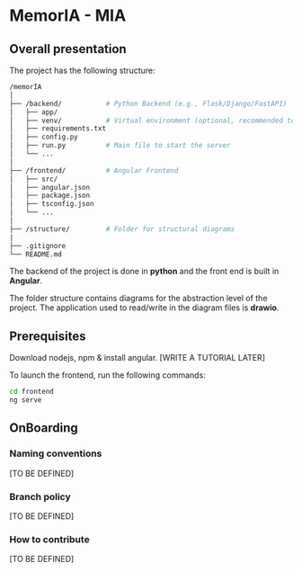 # MemorIA - MIA

## Overall presentation

The project has the following structure: 

```bash
/memorIA
│
├── /backend/           # Python Backend (e.g., Flask/Django/FastAPI)
│   ├── app/
│   ├── venv/           # Virtual environment (optional, recommended to not commit this to VCS)
│   ├── requirements.txt
│   ├── config.py
│   ├── run.py          # Main file to start the server
│   └── ...
│
├── /frontend/          # Angular Frontend
│   ├── src/
│   ├── angular.json
│   ├── package.json
│   ├── tsconfig.json
│   └── ...
│
├── /structure/         # Folder for structural diagrams
|
├── .gitignore
└── README.md
```

The backend of the project is done in **python** and the front end is built in **Angular**.

The folder structure contains diagrams for the abstraction level of the project. The application used to read/write in the
diagram files is **drawio**.

## Prerequisites

Download nodejs, npm & install angular. [WRITE A TUTORIAL LATER]

To launch the frontend, run the following commands:

```bash
cd frontend
ng serve
```

## OnBoarding

### Naming conventions

[TO BE DEFINED]

### Branch policy

[TO BE DEFINED]

### How to contribute

[TO BE DEFINED]
